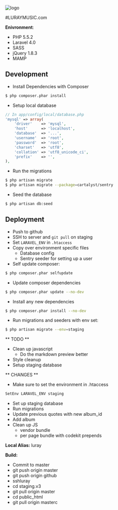 ![logo](http://luraymusic.com/assets/images/logo.svg)

#LURAYMUSIC.com

__Enivronment__:

* PHP 5.5.2
* Laravel 4.0
* SASS
* jQuery 1.8.3
* MAMP

## Development

- Install Dependencies with Composer

```bash
$ php composer.phar install
```

- Setup local database

```php
// In app/config/local/database.php
'mysql' => array(
    'driver'    => 'mysql',
    'host'      => 'localhost',
    'database'  => '...',
    'username'  => 'root',
    'password'  => 'root',
    'charset'   => 'utf8',
    'collation' => 'utf8_unicode_ci',
    'prefix'    => '',
),
```

- Run the migrations

```bash
$ php artisan migrate
$ php artisan migrate --package=cartalyst/sentry
```

- Seed the database

```bash
$ php artisan db:seed
```

## Deployment

- Push to github
- SSH to server and `git pull` on staging
- Set `LARAVEL_ENV` in `.htaccess`
- Copy over environment specific files
    - Database config
    - Sentry seeder for setting up a user
- Self update composer:

```bash
$ php composer.phar selfupdate
```

- Update composer dependencies

```bash
$ php composer.phar update --no-dev
```

- Install any new dependencies

```bash
$ php composer.phar install --no-dev
```

- Run migrations and seeders with env set:

```bash
$ php artisan migrate --env=staging
```

** TODO **

- Clean up javascript
    - Do the markdown preview better
- Style cleanup
- Setup staging database

** CHANGES **

- Make sure to set the environment in .htaccess

```bash
SetEnv LARAVEL_ENV staging
```

- Set up staging database
- Run migrations
- Update previous quotes with new album_id
- Add album
- Clean up JS
    - vendor bundle
    - per page bundle with codekit prepends

**Local Alias:**  luray



__Build:__

* Commit to master
* git push origin master
* git push origin github
* sshluray
* cd staging.v3
* git pull origin master
* cd public_html
* git pull origin masterc
